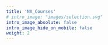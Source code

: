 ```yaml
---
title: 'NA_Courses'
# intro_image: "images/selection.svg"
intro_image_absolute: false
intro_image_hide_on_mobile: false
weight: 2
---
```


<!-- # What?

Onboard Open Source community spirit to enterprises.

# Why?
Standart resume based, human prone hiring does not work. There is a need for predictable & accountable fair approach.

# How?

- get senior level mentorships 
- share ideas | projects (anything related to tech) 
- get the 1st customers & most importantly valuable feedbacks 
- build & present skills 
- build a team -->






